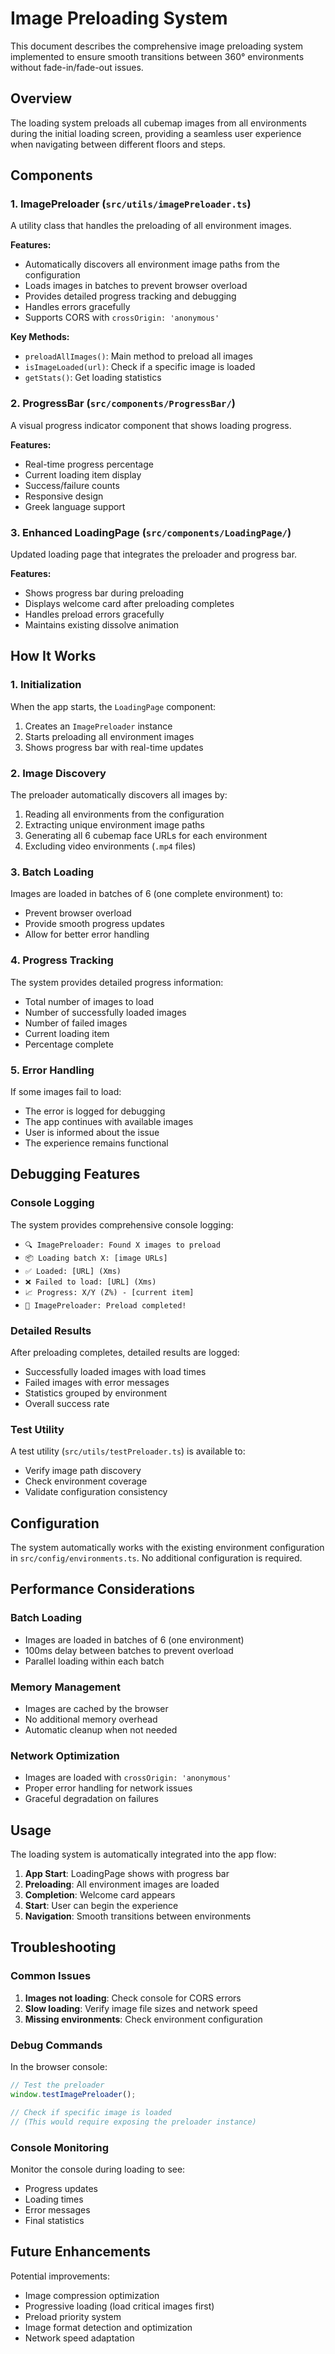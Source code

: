 # Image Preloading System

This document describes the comprehensive image preloading system implemented to ensure smooth transitions between 360° environments without fade-in/fade-out issues.

## Overview

The loading system preloads all cubemap images from all environments during the initial loading screen, providing a seamless user experience when navigating between different floors and steps.

## Components

### 1. ImagePreloader (`src/utils/imagePreloader.ts`)

A utility class that handles the preloading of all environment images.

**Features:**
- Automatically discovers all environment image paths from the configuration
- Loads images in batches to prevent browser overload
- Provides detailed progress tracking and debugging
- Handles errors gracefully
- Supports CORS with `crossOrigin: 'anonymous'`

**Key Methods:**
- `preloadAllImages()`: Main method to preload all images
- `isImageLoaded(url)`: Check if a specific image is loaded
- `getStats()`: Get loading statistics

### 2. ProgressBar (`src/components/ProgressBar/`)

A visual progress indicator component that shows loading progress.

**Features:**
- Real-time progress percentage
- Current loading item display
- Success/failure counts
- Responsive design
- Greek language support

### 3. Enhanced LoadingPage (`src/components/LoadingPage/`)

Updated loading page that integrates the preloader and progress bar.

**Features:**
- Shows progress bar during preloading
- Displays welcome card after preloading completes
- Handles preload errors gracefully
- Maintains existing dissolve animation

## How It Works

### 1. Initialization
When the app starts, the `LoadingPage` component:
1. Creates an `ImagePreloader` instance
2. Starts preloading all environment images
3. Shows progress bar with real-time updates

### 2. Image Discovery
The preloader automatically discovers all images by:
1. Reading all environments from the configuration
2. Extracting unique environment image paths
3. Generating all 6 cubemap face URLs for each environment
4. Excluding video environments (`.mp4` files)

### 3. Batch Loading
Images are loaded in batches of 6 (one complete environment) to:
- Prevent browser overload
- Provide smooth progress updates
- Allow for better error handling

### 4. Progress Tracking
The system provides detailed progress information:
- Total number of images to load
- Number of successfully loaded images
- Number of failed images
- Current loading item
- Percentage complete

### 5. Error Handling
If some images fail to load:
- The error is logged for debugging
- The app continues with available images
- User is informed about the issue
- The experience remains functional

## Debugging Features

### Console Logging
The system provides comprehensive console logging:
- `🔍 ImagePreloader: Found X images to preload`
- `📦 Loading batch X: [image URLs]`
- `✅ Loaded: [URL] (Xms)`
- `❌ Failed to load: [URL] (Xms)`
- `📈 Progress: X/Y (Z%) - [current item]`
- `🎉 ImagePreloader: Preload completed!`

### Detailed Results
After preloading completes, detailed results are logged:
- Successfully loaded images with load times
- Failed images with error messages
- Statistics grouped by environment
- Overall success rate

### Test Utility
A test utility (`src/utils/testPreloader.ts`) is available to:
- Verify image path discovery
- Check environment coverage
- Validate configuration consistency

## Configuration

The system automatically works with the existing environment configuration in `src/config/environments.ts`. No additional configuration is required.

## Performance Considerations

### Batch Loading
- Images are loaded in batches of 6 (one environment)
- 100ms delay between batches to prevent overload
- Parallel loading within each batch

### Memory Management
- Images are cached by the browser
- No additional memory overhead
- Automatic cleanup when not needed

### Network Optimization
- Images are loaded with `crossOrigin: 'anonymous'`
- Proper error handling for network issues
- Graceful degradation on failures

## Usage

The loading system is automatically integrated into the app flow:

1. **App Start**: LoadingPage shows with progress bar
2. **Preloading**: All environment images are loaded
3. **Completion**: Welcome card appears
4. **Start**: User can begin the experience
5. **Navigation**: Smooth transitions between environments

## Troubleshooting

### Common Issues

1. **Images not loading**: Check console for CORS errors
2. **Slow loading**: Verify image file sizes and network speed
3. **Missing environments**: Check environment configuration

### Debug Commands

In the browser console:
```javascript
// Test the preloader
window.testImagePreloader();

// Check if specific image is loaded
// (This would require exposing the preloader instance)
```

### Console Monitoring

Monitor the console during loading to see:
- Progress updates
- Loading times
- Error messages
- Final statistics

## Future Enhancements

Potential improvements:
- Image compression optimization
- Progressive loading (load critical images first)
- Preload priority system
- Image format detection and optimization
- Network speed adaptation
